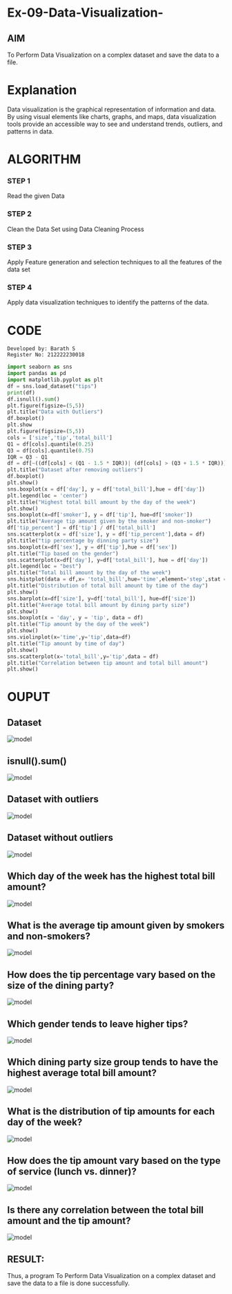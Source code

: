 # Ex-09-Data-Visualization-

## AIM
To Perform Data Visualization on a complex dataset and save the data to a file. 

# Explanation
Data visualization is the graphical representation of information and data. By using visual elements like charts, graphs, and maps, data visualization tools provide an accessible way to see and understand trends, outliers, and patterns in data.

# ALGORITHM
### STEP 1
Read the given Data
### STEP 2
Clean the Data Set using Data Cleaning Process
### STEP 3
Apply Feature generation and selection techniques to all the features of the data set
### STEP 4
Apply data visualization techniques to identify the patterns of the data.


# CODE
```
Developed by: Barath S
Register No: 212222230018
```
```python
import seaborn as sns
import pandas as pd
import matplotlib.pyplot as plt
df = sns.load_dataset("tips")
print(df)
df.isnull().sum()
plt.figure(figsize=(5,5))
plt.title("Data with Outliers")
df.boxplot()
plt.show
plt.figure(figsize=(5,5))
cols = ['size','tip','total_bill']
Q1 = df[cols].quantile(0.25)
Q3 = df[cols].quantile(0.75)
IQR = Q3 - Q1
df = df[~((df[cols] < (Q1 - 1.5 * IQR))| (df[cols] > (Q3 + 1.5 * IQR))).any(axis=1)]
plt.title("Dataset after removing outliers")
df.boxplot()
plt.show()
sns.boxplot(x = df['day'], y = df['total_bill'],hue = df['day'])
plt.legend(loc = 'center')
plt.title("Highest total bill amount by the day of the week")
plt.show()
sns.boxplot(x=df['smoker'], y = df['tip'], hue=df['smoker'])
plt.title("Average tip amount given by the smoker and non-smoker")
df['tip_percent'] = df['tip'] / df['total_bill']
sns.scatterplot(x = df['size'], y = df['tip_percent'],data = df)
plt.title("tip percentage by dinning party size")
sns.boxplot(x=df['sex'], y = df['tip'],hue = df['sex'])
plt.title("Tip based on the gender")
sns.scatterplot(x=df['day'], y=df['total_bill'], hue = df['day'])
plt.legend(loc = "best")
plt.title("Total bill amount by the day of the week")
sns.histplot(data = df,x= 'total_bill',hue='time',element='step',stat = 'density')
plt.title("Distribution of total bill amount by time of the day")
plt.show()
sns.barplot(x=df['size'], y=df['total_bill'], hue=df['size'])
plt.title("Average total bill amount by dining party size")
plt.show()
sns.boxplot(x = 'day', y = 'tip', data = df)
plt.title("Tip amount by the day of the week")
plt.show()
sns.violinplot(x='time',y='tip',data=df)
plt.title("Tip amount by time of day")
plt.show()
sns.scatterplot(x='total_bill',y='tip',data = df)
plt.title("Correlation between tip amount and total bill amount")
plt.show()
```

# OUPUT
## Dataset
![model](a.png)
## isnull().sum()
![model](b.png)
## Dataset with outliers
![model](c.png)
## Dataset without outliers
![model](d.png)
## Which day of the week has the highest total bill amount?
![model](1.png)
## What is the average tip amount given by smokers and non-smokers?
![model](2.png)
## How does the tip percentage vary based on the size of the dining party?
![model](3.png)
## Which gender tends to leave higher tips?
![model](4.png)

## Which dining party size group tends to have the highest average total bill amount?
![model](7.png)
## What is the distribution of tip amounts for each day of the week?
![model](8.png)
## How does the tip amount vary based on the type of service (lunch vs. dinner)?
![model](9.png)
## Is there any correlation between the total bill amount and the tip amount?
![model](10.png)

## RESULT:
Thus, a program To Perform Data Visualization on a complex dataset and save the data to a file is done successfully.
